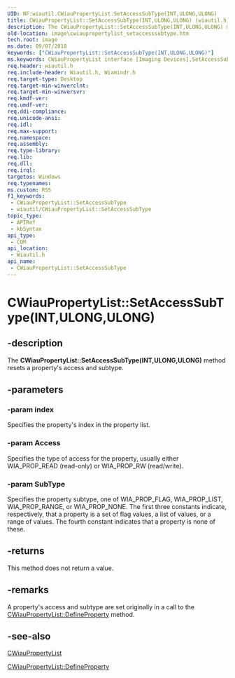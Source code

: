 ```yaml
---
UID: NF:wiautil.CWiauPropertyList.SetAccessSubType(INT,ULONG,ULONG)
title: CWiauPropertyList::SetAccessSubType(INT,ULONG,ULONG) (wiautil.h)
description: The CWiauPropertyList::SetAccessSubType(INT,ULONG,ULONG) method resets a property's access and subtype.
old-location: image\cwiaupropertylist_setaccesssubtype.htm
tech.root: image
ms.date: 09/07/2018
keywords: ["CWiauPropertyList::SetAccessSubType(INT,ULONG,ULONG)"]
ms.keywords: CWiauPropertyList interface [Imaging Devices],SetAccessSubType method, CWiauPropertyList.SetAccessSubType, CWiauPropertyList.SetAccessSubType(INT,ULONG,ULONG), CWiauPropertyList::SetAccessSubType, CWiauPropertyList::SetAccessSubType(INT,ULONG,ULONG), SetAccessSubType, SetAccessSubType method [Imaging Devices], SetAccessSubType method [Imaging Devices],CWiauPropertyList interface, image.cwiaupropertylist_setaccesssubtype, wiauFncs_ab4b792f-54f0-4efa-bb13-5b71d94e03e0.xml, wiautil/CWiauPropertyList::SetAccessSubType
req.header: wiautil.h
req.include-header: Wiautil.h, Wiamindr.h
req.target-type: Desktop
req.target-min-winverclnt: 
req.target-min-winversvr: 
req.kmdf-ver: 
req.umdf-ver: 
req.ddi-compliance: 
req.unicode-ansi: 
req.idl: 
req.max-support: 
req.namespace: 
req.assembly: 
req.type-library: 
req.lib: 
req.dll: 
req.irql: 
targetos: Windows
req.typenames: 
ms.custom: RS5
f1_keywords:
 - CWiauPropertyList::SetAccessSubType
 - wiautil/CWiauPropertyList::SetAccessSubType
topic_type:
 - APIRef
 - kbSyntax
api_type:
 - COM
api_location:
 - Wiautil.h
api_name:
 - CWiauPropertyList::SetAccessSubType
---
```


# CWiauPropertyList::SetAccessSubType(INT,ULONG,ULONG)


## -description

The **CWiauPropertyList::SetAccessSubType(INT,ULONG,ULONG)** method resets a property's access and subtype.

## -parameters

### -param index

Specifies the property's index in the property list.

### -param Access

Specifies the type of access for the property, usually either WIA_PROP_READ (read-only) or WIA_PROP_RW (read/write).

### -param SubType

Specifies the property subtype, one of WIA_PROP_FLAG, WIA_PROP_LIST, WIA_PROP_RANGE, or WIA_PROP_NONE. The first three constants indicate, respectively, that a property is a set of flag values, a list of values, or a range of values. The fourth constant indicates that a property is none of these.

## -returns

This method does not return a value.

## -remarks

A property's access and subtype are set originally in a call to the [CWiauPropertyList::DefineProperty](nf-wiautil-cwiaupropertylist-defineproperty.md) method.

## -see-also

[CWiauPropertyList](nl-wiautil-cwiaupropertylist.md)

[CWiauPropertyList::DefineProperty](nf-wiautil-cwiaupropertylist-defineproperty.md)

